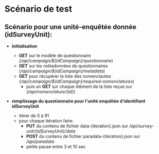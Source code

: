 # Scénario de test

## Scénario pour une unité-enquêtée donnée (idSurveyUnit):

- **initialisation**

  - **GET** sur le modèle de questionnaire (_/api/campaign/${idCampaign}/questionnaire_)
  - **GET** sur les métadonnées de questionnaires (_/api/campaign/${idCampaign}/metadata_)
  - **GET** pour récupérer la liste des nomenclautes (_/api/campaign/${idCampaign}/required-nomenclatures_)
    - puis un **GET** sur chaque élément de la liste reçue sur (_/api/nomenclature/{id}_)

- **remplissage du questionnaire pour l'unité enquêtée d'identifiant idSurveyUnit**
  - itérer de 0 à 91
  - pour chaque itération faire:
    - **PUT** du contenu de fichier data-{iteration}.json sur _/api/survey-unit/{idSurveyUnit}/data_
    - **POST** du contenu de fichier paradata-{iteration}.json sur _/api/paradata_
    - petite pause entre 3 et 10 sec